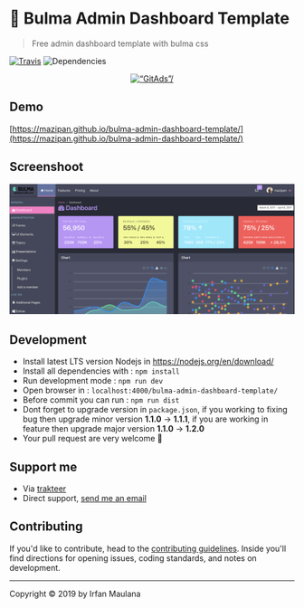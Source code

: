 # :honeybee: Bulma Admin Dashboard Template

> Free admin dashboard template with bulma css

[![Travis](https://img.shields.io/travis/mazipan/bulma-admin-dashboard-template.svg)](https://travis-ci.org/mazipan/bulma-admin-dashboard-template) ![Dependencies](https://img.shields.io/david/mazipan/bulma-admin-dashboard-template.svg)

<p align="center">
  <a href=“https://tracking.gitads.io/?repo=bulma-admin-dashboard-template”><img src="https://images.gitads.io/bulma-admin-dashboard-template" alt=“GitAds”/></a>
</p>

## Demo

[https://mazipan.github.io/bulma-admin-dashboard-template/](https://mazipan.github.io/bulma-admin-dashboard-template/)

## Screenshoot

![Screenshoot](screenshoot.png)

## Development

+ Install latest LTS version Nodejs in https://nodejs.org/en/download/
+ Install all dependencies with : `npm install`
+ Run development mode : `npm run dev`
+ Open browser in : `localhost:4000/bulma-admin-dashboard-template/`
+ Before commit you can run : `npm run dist`
+ Dont forget to upgrade version in `package.json`, if you working to fixing bug then upgrade minor version **1.1.0** -> **1.1.1**, if you are working in feature then upgrade major version **1.1.0** -> **1.2.0**
+ Your pull request are very welcome :pray:

## Support me

- Via [trakteer](https://trakteer.id/mazipan)
- Direct support, [send me an email](mailto:mazipanneh@gmail.com)

## Contributing

If you'd like to contribute, head to the [contributing guidelines](/CONTRIBUTING.md). Inside you'll find directions for opening issues, coding standards, and notes on development.

* * *

Copyright © 2019 by Irfan Maulana
